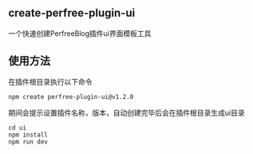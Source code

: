 ## create-perfree-plugin-ui
一个快速创建PerfreeBlog插件ui界面模板工具

## 使用方法
在插件根目录执行以下命令
```
npm create perfree-plugin-ui@v1.2.0
```
期间会提示设置插件名称，版本，自动创建完毕后会在插件根目录生成ui目录
```
cd ui
npm install
npm run dev
```